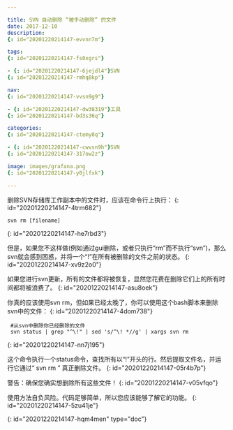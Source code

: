 ```yaml
---

title: SVN 自动删除 “被手动删除” 的文件
date: 2017-12-10
description:
{: id="20201220214147-evvnn7m"}

tags:
{: id="20201220214147-fs0xgrs"}

- {: id="20201220214147-6jejdl4"}SVN
{: id="20201220214147-rmhq8kp"}

nav:
{: id="20201220214147-vvsn9g9"}

- {: id="20201220214147-dw38319"}工具
{: id="20201220214147-bd3s36q"}

categories:
{: id="20201220214147-ctemy8q"}

- {: id="20201220214147-cwvsn9h"}SVN
{: id="20201220214147-317ow2z"}

image: images/grafana.png
{: id="20201220214147-y0jlfxk"}

---
```


删除SVN存储库工作副本中的文件时，应该在命令行上执行：
{: id="20201220214147-4trm682"}

```
svn rm [filename]
```
{: id="20201220214147-he7rbd3"}

但是，如果您不这样做(例如通过gui删除，或者只执行“rm”而不执行“svn”)，那么svn就会感到困惑，并将一个“!”在所有被删除的文件之前的状态。
{: id="20201220214147-xv9z2o0"}

如果您进行svn更新，所有的文件都将被恢复，显然您花费在删除它们上的所有时间都将被浪费了。
{: id="20201220214147-asu8oek"}

你真的应该使用svn rm，但如果已经太晚了，你可以使用这个bash脚本来删除svn中的文件：
{: id="20201220214147-4dom738"}

```
 #从svn中删除你已经删除的文件    
 svn status | grep "^\!" | sed 's/^\! *//g' | xargs svn rm
```
{: id="20201220214147-nn7j195"}

这个命令执行一个status命令，查找所有以“!”开头的行。然后提取文件名，并运行它通过“ svn rm ” 真正删除文件。
{: id="20201220214147-05r4b7p"}

警告：确保您确实想删除所有这些文件！
{: id="20201220214147-v05vfqo"}

使用方法自负风险。代码足够简单，所以您应该能够了解它的功能。
{: id="20201220214147-5zu41je"}


{: id="20201220214147-hqm4men" type="doc"}
